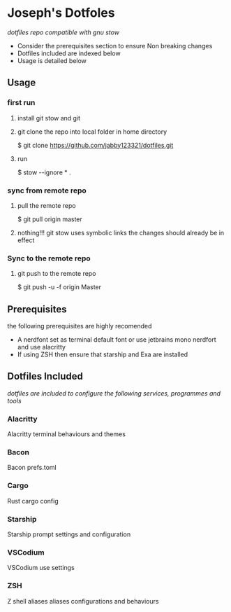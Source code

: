 # Joseph's Dotfoles
*dotfiles repo compatible with gnu stow*
- Consider the prerequisites section to ensure Non breaking changes
- Dotfiles included are indexed below
- Usage is detailed below

## Usage

### first run
1. install git stow and git
2. git clone the repo into local folder in home directory

	$ git clone https://github.com/jabby123321/dotfiles.git
3. run

	$ stow --ignore * .

### sync from remote repo
1. pull the remote repo

	$ git pull origin master
2. nothing!!! git stow uses symbolic links the changes should already be in effect

### Sync to the remote repo
1. git push to the remote repo

	$ git push -u -f origin Master

## Prerequisites
the following prerequisites are highly recomended
- A nerdfont set as terminal default font or use jetbrains mono nerdfort and use alacritty
- If using ZSH then ensure that starship and Exa are installed

## Dotfiles Included
*dotfiles are included to configure the following services, programmes and tools*

### Alacritty
Alacritty terminal behaviours and themes

### Bacon
Bacon prefs.toml

### Cargo
Rust cargo config

### Starship
Starship prompt settings and configuration 

### VSCodium
VSCodium use settings

### ZSH
Z shell aliases aliases configurations and behaviours
